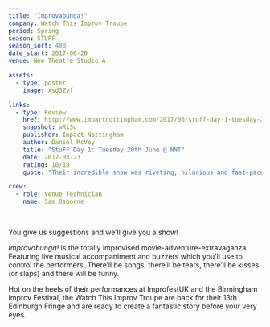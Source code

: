 ```yaml
---
title: "Improvabunga!"
company: Watch This Improv Troupe
period: Spring
season: STUFF
season_sort: 480
date_start: 2017-06-20
venue: New Theatre Studio A

assets:
  - type: poster
    image: xsd3Zvf

links:
  - type: Review
    href: http://www.impactnottingham.com/2017/06/stuff-day-1-tuesday-20th-june-nnt/
    snapshot: aRiSq
    publisher: Impact Nottingham
    author: Daniel McVey 
    title: "StuFF Day 1: Tuesday 20th June @ NNT"
    date: 2017-03-23
    rating: 10/10
    quote: "Their incredible show was riveting, hilarious and fast-paced; difficult to achieve considering we asked them to create a dystopian epic set in a library! [...] Truly unmissable."

crew:
  - role: Venue Technician
    name: Sam Osborne 
  
---
```


You give us suggestions and we’ll give you a show! 

*Improvabunga!* is the totally improvised movie-adventure-extravaganza. Featuring live musical accompaniment and buzzers which you'll use to control the performers. There’ll be songs, there’ll be tears, there’ll be kisses (or slaps) and there will be funny. 

Hot on the heels of their performances at ImprofestUK and the Birmingham Improv Festival, the Watch This Improv Troupe are back for their 13th Edinburgh Fringe and are ready to create a fantastic story before your very eyes.

